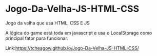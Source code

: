 # Jogo-Da-Velha-JS-HTML-CSS
Jogo da velha que usa HTML, CSS E JS

A lógica do game está toda em javascript e usa o LocalStorage como principal fator para funcionar.

Link:https://tcheagow.github.io/Jogo-Da-Velha-JS-HTML-CSS/
